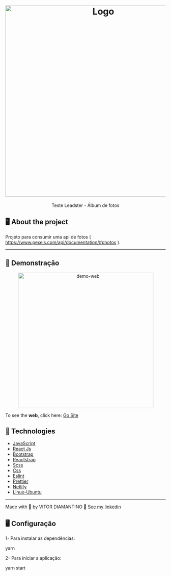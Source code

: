 <h1 align="center">
  <img alt="Logo" src="https://leadster.com.br/img/leadster/leadster.svg" width="600px">
</h1>

<p align="center">Teste Leadster - Álbum de fotos</p>


## 🖥️ About the project

Projeto para consumir uma api de fotos ( https://www.pexels.com/api/documentation/#photos ).

---
## 🥳 Demonstração
<div align="center" >
  <img src="https://github.com/vsdiaman/TesteLeadster/blob/main/gitLeadster.gif" alt="demo-web" height="425">
</div>

To see the **web**, click here: [Go Site](https://upbeat-shirley-3845d7.netlify.app/)<br />


## 🚀 Technologies

- [JavaScript](https://www.javascript.com/)
- [React Js](https://pt-br.reactjs.org/)
- [Bootstrap](https://getbootstrap.com/)
- [Reactstrap](https://reactstrap.github.io/?path=/story/home-installation--page)
- [Scss](https://sass-lang.com/)
- [Css](https://developer.mozilla.org/pt-BR/docs/Web/CSS)
- [Eslint](https://eslint.org/)
- [Prettier](https://prettier.io/)
- [Netlify](https://www.netlify.com/)
- [Linux-Ubuntu](https://ubuntu.com/)



---
Made with 💜 by VITOR DIAMANTINO 👋 [See my linkedin](https://www.linkedin.com/in/vitordiamantino/)
<br>

## 🖥️ Configuração
1- Para instalar as dependências:

yarn

2- Para iniciar a aplicação:

yarn start

